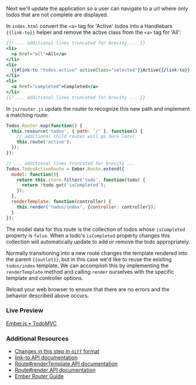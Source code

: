 Next we'll update the application so a user can navigate to a url where only todos that are not complete are displayed.

In `index.html` convert the `<a>` tag for 'Active' todos into a Handlebars `{{link-to}}` helper and remove the active class from the `<a>` tag for 'All':

```handlebars
{{! ... additional lines truncated for brevity ... }}
<li>
  <a href="all">All</a>
</li>
<li>
  {{#link-to "todos.active" activeClass="selected"}}Active{{/link-to}}
</li>
<li>
  <a href="completed">Completed</a>
</li>
{{! ... additional lines truncated for brevity ... }}
```

In `js/router.js` update the router to recognize this new path and implement a matching route:

```javascript
Todos.Router.map(function() {
  this.resource('todos', { path: '/' }, function() {
    // additional child routes will go here later
    this.route('active');
  });
});

// ... additional lines truncated for brevity ...
Todos.TodosActiveRoute = Ember.Route.extend({
  model: function(){
    return this.store.filter('todo', function(todo) {
      return !todo.get('isCompleted');
    });
  },
  renderTemplate: function(controller) {
    this.render('todos/index', {controller: controller});
  }
});
```

The model data for this route is the collection of todos whose `isCompleted` property is `false`. When a todo's `isCompleted` property changes this collection will automatically update to add or remove the todo appropriately.

Normally transitioning into a new route changes the template rendered into the parent `{{outlet}}`, but in this case we'd like to reuse the existing `todos/index` template. We can accomplish this by implementing the `renderTemplate` method and calling `render` ourselves with the specific template and controller options.

Reload your web browser to ensure that there are no errors and the behavior described above occurs.

### Live Preview
<a class="jsbin-embed" href="http://jsbin.com/gaqey/1/embed?output">Ember.js • TodoMVC</a><script src="https://static.jsbin.com/js/embed.js"></script>

### Additional Resources

  * [Changes in this step in `diff` format](https://github.com/emberjs/quickstart-code-sample/commit/2a1d35293a52e40d0125f552a1a8b2c01f759313)
  * [link-to API documentation](https://api.emberjs.com/classes/Ember.Handlebars.helpers.html#method_link-to)
  * [Route#renderTemplate API documentation](https://api.emberjs.com/classes/Ember.Route.html#method_renderTemplate)
  * [Route#render API documentation](https://api.emberjs.com/classes/Ember.Route.html#method_render)
  * [Ember Router Guide](../../routing/)
